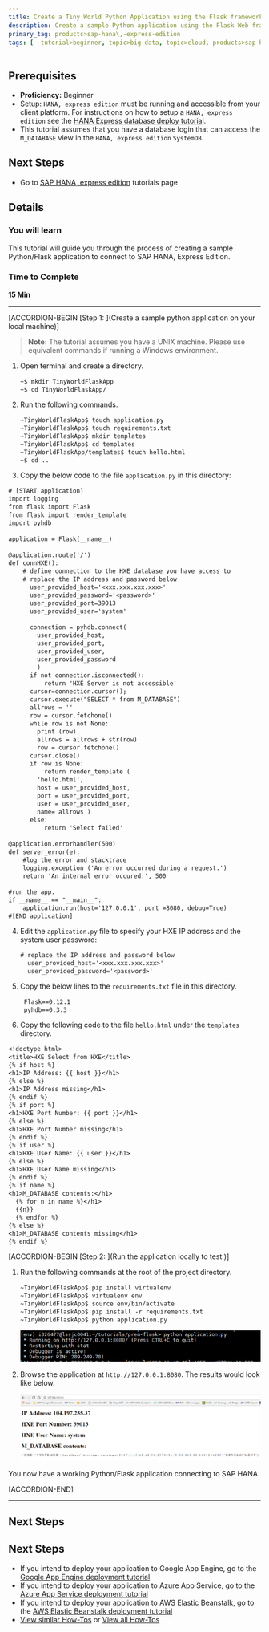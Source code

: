 ```yaml
---
title: Create a Tiny World Python Application using the Flask framework to connect to SAP HANA, Express Edition.
description: Create a sample Python application using the Flask Web framework, which connects to SAP HANA, Express Edition
primary_tag: products>sap-hana\,-express-edition
tags: [  tutorial>beginner, topic>big-data, topic>cloud, products>sap-hana, products>sap-hana\,-express-edition  ]
---
```


## Prerequisites  
 - **Proficiency:** Beginner
 - Setup: `HANA, express edition` must be running and accessible from your client platform. For instructions on how to setup a `HANA, express edition` see the [HANA Express database deploy tutorial](https://www.sap.com/developer/how-tos/2017/07/hxe-db-deploy.html).
 - This tutorial assumes that you have a database login that can access the `M_DATABASE` view in the `HANA, express edition` `SystemDB`.

## Next Steps
 - Go to [SAP HANA, express edition](https://www.sap.com/developer/topics/sap-hana-express.tutorials.html) tutorials page

## Details
### You will learn  
This tutorial will guide you through the process of creating a sample Python/Flask application to connect to SAP HANA, Express Edition.

### Time to Complete
**15 Min**

---

[ACCORDION-BEGIN [Step 1: ](Create a sample python application on your local machine)]
>**Note:**
> The tutorial assumes you have a UNIX machine. Please use equivalent commands if running a Windows environment.


1. Open terminal and create a directory.
    ```
    ~$ mkdir TinyWorldFlaskApp
    ~$ cd TinyWorldFlaskApp/

    ```
2. Run the following commands.

    ```
    ~TinyWorldFlaskApp$ touch application.py
    ~TinyWorldFlaskApp$ touch requirements.txt
    ~TinyWorldFlaskApp$ mkdir templates
    ~TinyWorldFlaskApp$ cd templates
    ~TinyWorldFlaskApp/templates$ touch hello.html
    ~$ cd ..

    ```
3. Copy the below code to the file `application.py` in this directory:

```
# [START application]
import logging
from flask import Flask
from flask import render_template
import pyhdb

application = Flask(__name__)

@application.route('/')
def connHXE():
    # define connection to the HXE database you have access to
    # replace the IP address and password below
      user_provided_host='<xxx.xxx.xxx.xxx>'
      user_provided_password='<password>'
      user_provided_port=39013
      user_provided_user='system'

      connection = pyhdb.connect(
        user_provided_host,
        user_provided_port,
        user_provided_user,
        user_provided_password
        )
      if not connection.isconnected():
          return 'HXE Server is not accessible'
      cursor=connection.cursor();
      cursor.execute("SELECT * from M_DATABASE")
      allrows = ''
      row = cursor.fetchone()
      while row is not None:
        print (row)
        allrows = allrows + str(row)
        row = cursor.fetchone()
      cursor.close()
      if row is None:
          return render_template (
	    'hello.html',
	    host = user_provided_host,
	    port = user_provided_port,
	    user = user_provided_user,
	    name= allrows )
      else:
          return 'Select failed'

@application.errorhandler(500)
def server_error(e):
    #log the error and stacktrace
    logging.exception ('An error occurred during a request.')
    return 'An internal error occured.', 500

#run the app.
if __name__ == "__main__":
    application.run(host='127.0.0.1', port =8080, debug=True)
#[END application]
  ```
4. Edit the `application.py` file to specify your HXE IP address and the system user password:

    ```
    # replace the IP address and password below
      user_provided_host='<xxx.xxx.xxx.xxx>'
      user_provided_password='<password>'
    ```

5. Copy the below lines to the  `requirements.txt` file in this directory.

        Flask==0.12.1
        pyhdb==0.3.3


8. Copy the following code to the file `hello.html` under the `templates` directory.

```
<!doctype html>
<title>HXE Select from HXE</title>
{% if host %}
<h1>IP Address: {{ host }}</h1>
{% else %}
<h1>IP Address missing</h1>
{% endif %}
{% if port %}
<h1>HXE Port Number: {{ port }}</h1>
{% else %}
<h1>HXE Port Number missing</h1>
{% endif %}
{% if user %}
<h1>HXE User Name: {{ user }}</h1>
{% else %}
<h1>HXE User Name missing</h1>
{% endif %}
{% if name %}
<h1>M_DATABASE contents:</h1>
  {% for n in name %}</h1>
  {{n}}
  {% endfor %}
{% else %}
<h1>M_DATABASE contents missing</h1>
{% endif %}
```


[ACCORDION-BEGIN [Step 2: ](Run the application locally to test.)]

1. Run the following commands at the root of the project directory.

    ```
    ~TinyWorldFlaskApp$ pip install virtualenv
    ~TinyWorldFlaskApp$ virtualenv env
    ~TinyWorldFlaskApp$ source env/bin/activate
    ~TinyWorldFlaskApp$ pip install -r requirements.txt
    ~TinyWorldFlaskApp$ python application.py
    ```
    ![Sample Output of Deployment](1.PNG)

2. Browse the application at `http://127.0.0.1:8080`.
The results would look like below.

    ![Screenshot of browser output](2.PNG)


You now have a working Python/Flask application connecting to SAP HANA.


[ACCORDION-END]

---

## Next Steps
## Next Steps
 - If you intend to deploy your application to Google App Engine, go to the [Google App Engine deployment tutorial](https://www.sap.com/developer/how-tos/2017/07/hxe-app-deploy-gcp.html)
 - If you intend to deploy your application to Azure App Service, go to the [Azure App Service deployment tutorial](https://www.sap.com/developer/how-tos/2017/07/hxe-app-deploy-azure.html)
 - If you intend to deploy your application to AWS Elastic Beanstalk, go to the [AWS Elastic Beanstalk deployment tutorial](https://www.sap.com/developer/how-tos/2017/07/hxe-app-deploy-aws.html)
 - [View similar How-Tos](http://www.sap.com/developer/tutorials.html) or [View all How-Tos](http://www.sap.com/developer/tutorials.html)
